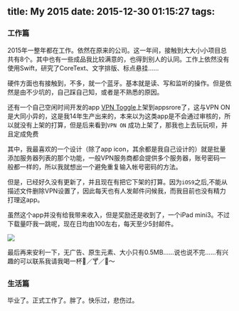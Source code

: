 title: My 2015
date: 2015-12-30 01:15:27
tags:
---

### 工作篇

2015年一整年都在工作。依然在原来的公司。这一年间，接触到大大小小项目总共有8个。其中也有一些成品我比较满意的，也得到别人的认同。工作上依然没有使用Swift，研究了CoreText、文字排版、标点悬挂……



硬件方面也有接触到，不多，就一个蓝牙。基本就是读、写和监听的操作。但是依然是由不少坑的，自己踩自己知，或者是不熟悉的原因。

还有一个自己空闲时间开发的app [VPN Toggle](https://itunes.apple.com/us/app/vpn-toggle-kuai-suvpn-kai-guan/id966808107?ls=1&mt=8)上架到appsrore了，这与VPN ON 是大同小异的，这是我14年生产出来的，本来以为这类app是不会通过审核的，所以就没有上架的打算，但是后来看到`VPN ON` 成功上架了，那我也上去玩玩呗，并且定成免费

其中，我最喜欢的一个设计（除了app icon，其余都是我自己设计的）就是批量添加服务器列表的那个功能，一般VPN服务商都会提供多个服务器，账号密码一般都一样的，所以我就想出一个避免重复输入帐号密码的方法。

但是，已经好久没有更新了，并且现在有把它下架的打算。因为`iOS9`之后,不能从描述文件删除VPN设置了，因此每天也有人发邮件问候我，而我目前也没有精力打理这app。

虽然这个app并没有给我带来收入，但是奖励还是收到了，一个iPad mini3。不过下载量吓我一跳呢，现在日均由100左右，每天至少5封邮件。

![](http://i.imgur.com/dijX8I1.png?1)

最后再来安利一下，无广告、原生元素、大小只有0.5MB……说也说不完……有兴趣的可以联系我请我喝一杯🍺／🍸／🍷～

### 生活篇
毕业了。正式工作了。胖了。快乐过，悲伤过。